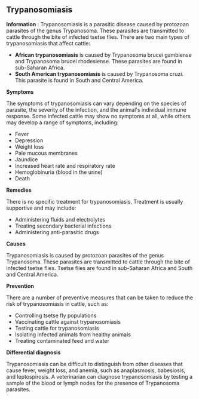 ## Trypanosomiasis

**Information** : Trypanosomiasis is a parasitic disease caused by protozoan parasites of the genus Trypanosoma. These parasites are transmitted to cattle through the bite of infected tsetse flies. There are two main types of trypanosomiasis that affect cattle:

* **African trypanosomiasis** is caused by Trypanosoma brucei gambiense and Trypanosoma brucei rhodesiense. These parasites are found in sub-Saharan Africa.
* **South American trypanosomiasis** is caused by Trypanosoma cruzi. This parasite is found in South and Central America.

**Symptoms**

The symptoms of trypanosomiasis can vary depending on the species of parasite, the severity of the infection, and the animal's individual immune response. Some infected cattle may show no symptoms at all, while others may develop a range of symptoms, including:

* Fever
* Depression
* Weight loss
* Pale mucous membranes
* Jaundice
* Increased heart rate and respiratory rate
* Hemoglobinuria (blood in the urine)
* Death

**Remedies**

There is no specific treatment for trypanosomiasis. Treatment is usually supportive and may include:

* Administering fluids and electrolytes
* Treating secondary bacterial infections
* Administering anti-parasitic drugs

**Causes**

Trypanosomiasis is caused by protozoan parasites of the genus Trypanosoma. These parasites are transmitted to cattle through the bite of infected tsetse flies. Tsetse flies are found in sub-Saharan Africa and South and Central America.

**Prevention**

There are a number of preventive measures that can be taken to reduce the risk of trypanosomiasis in cattle, such as:

* Controlling tsetse fly populations
* Vaccinating cattle against trypanosomiasis
* Testing cattle for trypanosomiasis
* Isolating infected animals from healthy animals
* Treating contaminated feed and water

**Differential diagnosis**

Trypanosomiasis can be difficult to distinguish from other diseases that cause fever, weight loss, and anemia, such as anaplasmosis, babesiosis, and leptospirosis. A veterinarian can diagnose trypanosomiasis by testing a sample of the blood or lymph nodes for the presence of Trypanosoma parasites.

